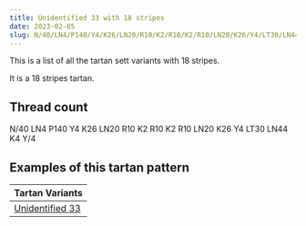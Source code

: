```yaml
---
title: Unidentified 33 with 18 stripes
date: 2023-02-05
slug: N/40/LN4/P140/Y4/K26/LN20/R10/K2/R10/K2/R10/LN20/K26/Y4/LT30/LN44/K4/Y/4
---
```

This is a list of all the tartan sett variants with 18 stripes.

It is a 18 stripes tartan.


## Thread count
N/40 LN4 P140 Y4 K26 LN20 R10 K2 R10 K2 R10 LN20 K26 Y4 LT30 LN44 K4 Y/4

## Examples of this tartan pattern

| Tartan Variants |
|---------------|
| [Unidentified 33](/variants/n/40/ln4/p140/y4/k26/ln20/r10/k2/r10/k2/r10/ln20/k26/y4/lt30/ln44/k4/y/4-k000000-lne0e0e0-lt806050-n808080-p800080-rc00000-yf0c000)||
